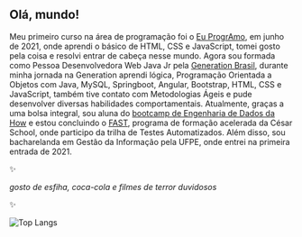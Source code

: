 ## Olá, mundo!

Meu primeiro curso na área de programação foi o [Eu ProgrAmo](https://www.programaria.org/curso-online-euprogramo/), em junho de 2021, onde aprendi o básico de HTML, CSS e JavaScript, tomei gosto pela coisa e resolvi entrar de cabeça nesse mundo. Agora sou formada como Pessoa Desenvolvedora Web Java Jr pela [Generation Brasil](https://brazil.generation.org/), durante minha jornada na Generation aprendi lógica, Programação Orientada a Objetos com Java, MySQL, Springboot, Angular, Bootstrap, HTML, CSS e JavaScript, também tive contato com Metodologias Ágeis e pude desenvolver diversas habilidades comportamentais. 
Atualmente, graças a uma bolsa integral, sou aluna do [bootcamp de Engenharia de Dados da How](https://howedu.com.br/cohort/engenharia-de-dados/) e estou concluindo o [FAST](https://www.cesar.school/fast/), programa de formação acelerada da César School, onde participo da trilha de Testes Automatizados. 
Além disso, sou bacharelanda em Gestão da Informação pela UFPE, onde entrei na primeira entrada de 2021. 

✨

_gosto de esfiha, coca-cola e filmes de terror duvidosos_ 

✨

![Top Langs](https://github-readme-stats.vercel.app/api/top-langs/?username=azfernanda&theme=tokyonight)
